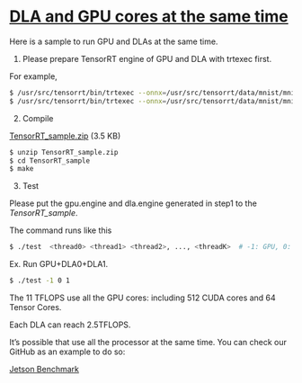 
# [DLA and GPU cores at the same time](https://forums.developer.nvidia.com/t/dla-and-gpu-cores-at-the-same-time/122287)

Here is a sample to run GPU and DLAs at the same time.

1. Please prepare TensorRT engine of GPU and DLA with trtexec first.

For example,

```bash
$ /usr/src/tensorrt/bin/trtexec --onnx=/usr/src/tensorrt/data/mnist/mnist.onnx --saveEngine=gpu.engine
$ /usr/src/tensorrt/bin/trtexec --onnx=/usr/src/tensorrt/data/mnist/mnist.onnx --useDLACore=0 --allowGPUFallback --saveEngine=dla.engine
```

2. Compile

[TensorRT_sample.zip](https://forums.developer.nvidia.com/uploads/short-url/hyv6UFFVbIWi9baWbfBzr4Ud3zK.zip) (3.5 KB)

```bash
$ unzip TensorRT_sample.zip
$ cd TensorRT_sample
$ make
```

3. Test

Please put the gpu.engine and dla.engine generated in step1 to the *TensorRT_sample*.

The command runs like this

```bash
$ ./test  <thread0> <thread1> <thread2>, ..., <threadK>  # -1: GPU, 0: DLA0, 1: DLA1
```

Ex. Run GPU+DLA0+DLA1.

```bash
$ ./test -1 0 1
```

The 11 TFLOPS use all the GPU cores: including 512 CUDA cores and 64 Tensor Cores.

Each DLA can reach 2.5TFLOPS.

It’s possible that use all the processor at the same time.
You can check our GitHub as an example to do so:

[Jetson Benchmark](https://github.com/NVIDIA-AI-IOT/jetson_benchmarks)